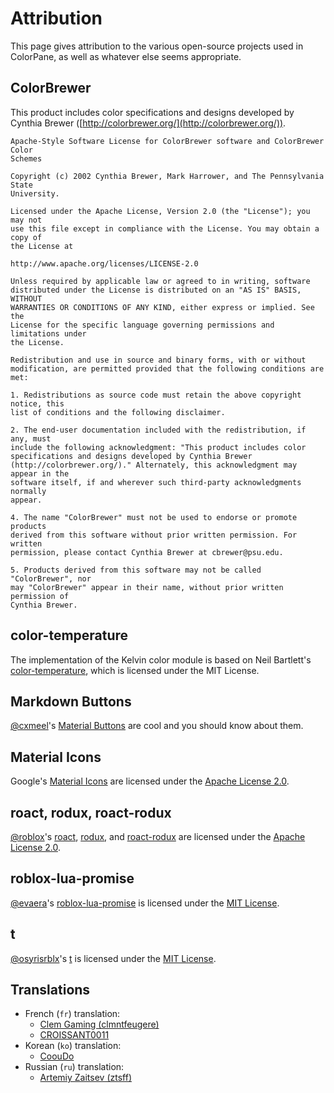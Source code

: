 # Attribution

This page gives attribution to the various open-source projects used in ColorPane, as well as whatever else seems appropriate.

## ColorBrewer

This product includes color specifications and designs developed by Cynthia Brewer ([http://colorbrewer.org/](http://colorbrewer.org/)).

```
Apache-Style Software License for ColorBrewer software and ColorBrewer Color
Schemes

Copyright (c) 2002 Cynthia Brewer, Mark Harrower, and The Pennsylvania State
University.

Licensed under the Apache License, Version 2.0 (the "License"); you may not
use this file except in compliance with the License. You may obtain a copy of
the License at

http://www.apache.org/licenses/LICENSE-2.0

Unless required by applicable law or agreed to in writing, software
distributed under the License is distributed on an "AS IS" BASIS, WITHOUT
WARRANTIES OR CONDITIONS OF ANY KIND, either express or implied. See the
License for the specific language governing permissions and limitations under
the License.

Redistribution and use in source and binary forms, with or without
modification, are permitted provided that the following conditions are met:

1. Redistributions as source code must retain the above copyright notice, this
list of conditions and the following disclaimer.

2. The end-user documentation included with the redistribution, if any, must
include the following acknowledgment: "This product includes color
specifications and designs developed by Cynthia Brewer
(http://colorbrewer.org/)." Alternately, this acknowledgment may appear in the
software itself, if and wherever such third-party acknowledgments normally
appear.

4. The name "ColorBrewer" must not be used to endorse or promote products
derived from this software without prior written permission. For written
permission, please contact Cynthia Brewer at cbrewer@psu.edu.

5. Products derived from this software may not be called "ColorBrewer", nor
may "ColorBrewer" appear in their name, without prior written permission of
Cynthia Brewer.
```

## color-temperature

The implementation of the Kelvin color module is based on Neil Bartlett's [color-temperature](https://github.com/neilbartlett/color-temperature), which is licensed under the MIT License.

## Markdown Buttons

[@cxmeel](https://github.com/cxmeel)'s [Material Buttons](https://gist.github.com/cxmeel/b3af232eba0ace022e2fba8b7b286520) are cool and you should know about them.

## Material Icons

Google's [Material Icons](https://fonts.google.com/icons) are licensed under the [Apache License 2.0](https://www.apache.org/licenses/LICENSE-2.0.html).

## roact, rodux, roact-rodux

[@roblox](https://github.com/Roblox)'s [roact](https://github.com/Roblox/roact), [rodux](https://github.com/Roblox/rodux), and [roact-rodux](https://github.com/Roblox/roact-rodux) are licensed under the [Apache License 2.0](https://www.apache.org/licenses/LICENSE-2.0.html).

## roblox-lua-promise

[@evaera](https://github.com/evaera)'s [roblox-lua-promise](https://github.com/evaera/roblox-lua-promise) is licensed under the [MIT License](https://github.com/evaera/roblox-lua-promise/blob/master/LICENSE).

## t

[@osyrisrblx](https://github.com/osyrisrblx)'s [t](https://github.com/osyrisrblx/t) is licensed under the [MIT License](https://github.com/osyrisrblx/t/blob/master/LICENSE).

## Translations

- French (`fr`) translation:
    - [Clem Gaming (clmntfeugere)](https://crowdin.com/profile/clmntfeugere)
    - [CROISSANT0011](https://crowdin.com/profile/croissant0011)
- Korean (`ko`) translation:
    - [CoouDo](https://crowdin.com/profile/cooudo)
- Russian (`ru`) translation:
    - [Artemiy Zaitsev (ztsff)](https://crowdin.com/profile/ztsff)
